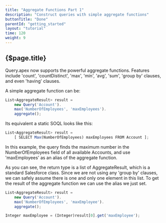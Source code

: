 ```yaml
---
title: "Aggregate Functions Part 1"
description: "Construct queries with simple aggregate functions"
buttonTitle: "Done"
parentId: "getting_started"
layout: "tutorial"
time: 120
weight: 9
---
```


## {$page.title}

Query.apex now supports the powerful aggregate functions. Features include
'count', 'countDistinct', 'max', 'min', 'avg', 'sum', 'group by' clauses,
and even 'having' clauses.

A simple aggregate function can be:

```javascript
List<AggregateResult> result =
    new Query('Account').
    max('NumberOfEmployees', 'maxEmployees').
    aggregate();
```

Its equivalent a static SOQL looks like this:

```javascript
List<AggregateResult> result =
    [ SELECT Max(NumberOfEmployees) maxEmployees FROM Account ];
```

In this example, the query finds the maximum number in the NumberOfEmployees
field of all available Accounts, and use 'maxEmployees' as an alias of the
aggregate function.

As you can see, the return type is a list of AggregateResult, which is a
standard Salesforce class. Since we are not using any 'group by' clauses,
we can safely assume there is one and only one element in this list. To get
the result of the aggregate function we can use the alias we just set.

```javascript
List<AggregateResult> result =
    new Query('Account').
    max('NumberOfEmployees', 'maxEmployee').
    aggregate();

Integer maxEmployee = (Integer)result[0].get('maxEmployee');
```
